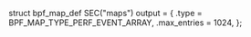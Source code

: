 struct bpf_map_def SEC("maps") output = {
    .type = BPF_MAP_TYPE_PERF_EVENT_ARRAY,
    .max_entries = 1024,
};
